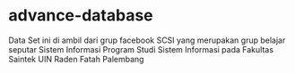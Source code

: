 # advance-database
Data Set ini di ambil dari grup facebook SCSI yang merupakan grup belajar seputar Sistem Informasi Program Studi Sistem Informasi pada Fakultas Saintek UIN Raden Fatah Palembang
